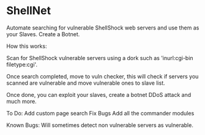# ShellNet
Automate searching for vulnerable ShellShock web servers and use them as your Slaves. Create a Botnet.

How this works:

Scan for ShellShock vulnerable servers using a dork such as 'inurl:cgi-bin filetype:cgi'.

Once search completed, move to vuln checker, this will check if servers you scanned are vulnerable and move vulnerable ones to slave list.

Once done, you can exploit your slaves, create a botnet DDoS attack and much more.

To Do:
Add custom page search
Fix Bugs
Add all the commander modules

Known Bugs:
Will sometimes detect non vulnerable servers as vulnerable.
